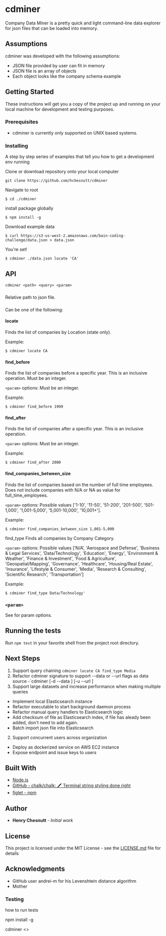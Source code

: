 # cdminer

Company Data Miner is a pretty quick and light command-line data explorer for json files that can be loaded into memory.

## Assumptions
cdminer was developed with the following assumptions:
- JSON file provided by user can fit in memory
- JSON file is an array of objects
- Each object looks like the company schema example

## Getting Started

These instructions will get you a copy of the project up and running on your local machine for development and testing purposes.

### Prerequisites

- cdminer is currently only supported on UNIX based systems.


### Installing

A step by step series of examples that tell you how to get a development env running

Clone or download repository onto your local computer

```shell
git clone https://github.com/hchesnutt/cdminer
```
Navigate to root
```shell
$ cd ./cdminer
```
install package globally
```shell
$ npm install -g
```
Download example data
```shell
$ curl https://s3-us-west-2.amazonaws.com/bain-coding-challenge/data.json > data.json
```
You're set!
```shell
$ cdminer ./data.json locate 'CA'
```
## API
```shell
cdminer <path> <query> <param>
```
### <path>
Relative path to json file.

### <query>
Can be one of the following:
#### locate
Finds the list of companies by Location (state only).

Example:
```shell
$ cdminer locate CA
```

#### find_before
Finds the list of companies before a specific year. This is an inclusive
operation. Must be an integer.

`<param>` options:
Must be an integer.

Example:
```shell
$ cdminer find_before 1999
```

#### find_after
Finds the list of companies after a specific year. This is an inclusive
operation.

`<param>` options:
Must be an integer.

Example:
```shell
$ cdminer find_after 2000
```

#### find_companies_between_size
Finds the list of companies based on the number of full time employees.
Does not include companies with N/A or NA as value for full_time_employees.

`<param>` options:
Possible values ['1-10', '11-50', '51-200', '201-500', '501-1,000',
'1,001-5,000', '5,001-10,000', '10,001+'].

Example:
```shell
$ cdminer find_companies_between_size 1,001-5,000
```

find_type
Finds all companies by Company Category.

`<param>` options:
Possible values [’N/A’,
'Aerospace and Defense',
'Business & Legal Services',
'Data/Technology',
'Education',
'Energy',
'Environment & Weather',
'Finance & Investment',
'Food & Agriculture',
'Geospatial/Mapping',
'Governance',
'Healthcare',
'Housing/Real Estate',
'Insurance',
'Lifestyle & Consumer',
'Media',
'Research & Consulting',
'Scientific Research',
'Transportation']

Example:
```shell
$ cdminer find_type Data/Technology'
```

### `<param>`
See <query> for param options.

## Running the tests

Run `npm test` in your favorite shell from the project root directory.

## Next Steps
1. Support query chaining `cdminer locate CA find_type Media`
2. Refactor cdminer signature to support --data or --url flags as data source
  -`cdminer <query> <param> [-d --data <path>] [-u --url <remotepath>]
1. Support large datasets and increase performance when making multiple queries
  - Implement local Elasticsearch instance
  - Refactor executable to start background daemon process
  - Refactor manual query handlers to Elasticsearch logic
  - Add checksum of file as Elasticsearch index, if file has aleady been added, don't need to add again.
  - Batch import json file into Elasticsearch
2. Support concurrent users across organization
  - Deploy as dockerized service on AWS EC2 instance
  - Expose endpoint and issue keys to users

## Built With

* [Node.js](https://nodejs.org/en/)
* [GitHub - chalk/chalk: 🖍 Terminal string styling done right](https://github.com/chalk/chalk)
* [figlet - npm](https://www.npmjs.com/package/figlet)


## Author

* **Henry Chesnutt** - *Initial work*

## License

This project is licensed under the MIT License - see the [LICENSE.md](LICENSE.md) file for details

## Acknowledgments

* GitHub user andrei-m for his Levenshtein distance algorithm
* Mother


### Testing
how to run tests

npm install -g

cdminer <path> <query> <>